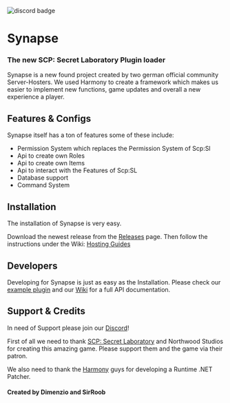 ![discord badge](https://img.shields.io/discord/716698782317805629?color=7289DA&label=discord)
# **Synapse**
### **The new SCP: Secret Laboratory Plugin loader**
Synapse is a new found project created by two german official community Server-Hosters. We used Harmony to create a framework which makes us easier to implement new functions, game updates and overall a new experience a player.

## **Features & Configs**

Synapse itself has a ton of features some of these include:
* Permission System which replaces the Permission System of Scp:Sl
* Api to create own Roles 
* Api to create own Items
* Api to interact with the Features of Scp:SL
* Database support
* Command System

## **Installation**
The installation of Synapse is very easy.

Download the newest release from the [Releases](https://github.com/SynapseSL/Synapse/releases) page.
Then follow the instructions under the Wiki: [Hosting Guides](https://docs.synapsesl.xyz/setup/setup)

## **Developers**

Developing for Synapse is just as easy as the Installation.
Please check our [example plugin](https://github.com/GrafDimenzio/Example-Plugin) and our [Wiki](https://docs.synapsesl.xyz/) for a full API documentation.

## **Support & Credits**
In need of Support please join our [Discord](https://discord.gg/wSBHXwy)!

First of all we need to thank [SCP: Secret Laboratory](https://scpslgame.com) and Northwood Studios for creating this amazing game. Please support them and the game via their patron.

We also need to thank the [Harmony](https://github.com/pardeike/Harmony) guys for developing a Runtime .NET Patcher.

#### **Created by Dimenzio and SirRoob**
